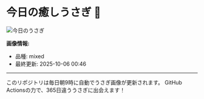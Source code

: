 # 今日の癒しうさぎ 🐰

![今日のうさぎ](https://firebasestorage.googleapis.com/v0/b/rabbitdb-9370d.appspot.com/o/rabbits%2Fc17ba963?alt=media&token=73243179-8c26-4194-8a89-5121b787fcee)

**画像情報:**
- 品種: mixed
- 最終更新: 2025-10-06 00:46

---

このリポジトリは毎日朝9時に自動でうさぎ画像が更新されます。
GitHub Actionsの力で、365日違ううさぎに出会えます！
